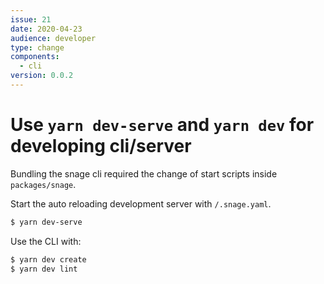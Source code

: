 ```yaml
---
issue: 21
date: 2020-04-23
audience: developer
type: change
components:
  - cli
version: 0.0.2
---
```

# Use `yarn dev-serve` and `yarn dev` for developing cli/server

Bundling the snage cli required the change of start scripts inside `packages/snage`.

Start the auto reloading development server with `/.snage.yaml`.
```bash
$ yarn dev-serve
``` 

Use the CLI with:
```bash
$ yarn dev create
$ yarn dev lint
```
